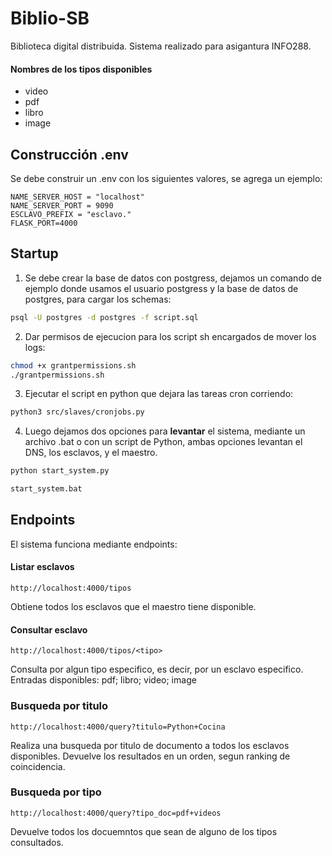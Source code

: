 # Biblio-SB

Biblioteca digital distribuida. Sistema realizado para asigantura INFO288.

#### Nombres de los tipos disponibles

- video
- pdf
- libro
- image

## Construcción .env

Se debe construir un .env con los siguientes valores, se agrega un ejemplo:

    NAME_SERVER_HOST = "localhost"
    NAME_SERVER_PORT = 9090
    ESCLAVO_PREFIX = "esclavo."
    FLASK_PORT=4000

## Startup

1. Se debe crear la base de datos con postgress, dejamos un comando de ejemplo donde usamos el usuario postgress y la base de datos de postgres, para cargar los schemas:

```bash
psql -U postgres -d postgres -f script.sql
```

2. Dar permisos de ejecucion para los script sh encargados de mover los logs:
```bash
chmod +x grantpermissions.sh
./grantpermissions.sh
```
3. Ejecutar el script en python que dejara las tareas cron corriendo:
```zsh
python3 src/slaves/cronjobs.py
``` 


4. Luego dejamos dos opciones para **levantar** el sistema, mediante un archivo .bat o con un script de Python, ambas opciones levantan el DNS, los esclavos, y el maestro.

```bash
python start_system.py
```

```bash
start_system.bat
```

## Endpoints

El sistema funciona mediante endpoints:

#### Listar esclavos

    http://localhost:4000/tipos

Obtiene todos los esclavos que el maestro tiene disponible.

#### Consultar esclavo

    http://localhost:4000/tipos/<tipo>

Consulta por algun tipo especifico, es decir, por un esclavo especifico. Entradas disponibles: pdf; libro; video; image

### Busqueda por titulo

    http://localhost:4000/query?titulo=Python+Cocina

Realiza una busqueda por titulo de documento a todos los esclavos disponibles. Devuelve los resultados en un orden, segun ranking de coincidencia.

### Busqueda por tipo

    http://localhost:4000/query?tipo_doc=pdf+videos

Devuelve todos los docuemntos que sean de alguno de los tipos consultados.
